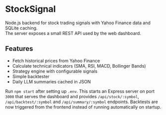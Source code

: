 # StockSignal

Node.js backend for stock trading signals with Yahoo Finance data and SQLite caching.  
The server exposes a small REST API used by the web dashboard.

## Features
- Fetch historical prices from Yahoo Finance
- Calculate technical indicators (SMA, RSI, MACD, Bollinger Bands)
- Strategy engine with configurable signals
- Simple backtester
- Daily LLM summaries cached in JSON

Run `npm start` after setting up `.env`.  This starts an Express server on
port `3000` that serves the dashboard and provides `/api/stock/:symbol`,
`/api/backtest/:symbol` and `/api/summary/:symbol` endpoints.  Backtests are
now triggered from the frontend instead of running automatically on startup.

